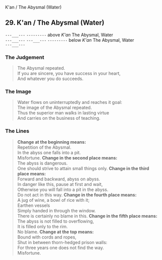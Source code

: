 K'an / The Abysmal (Water)
## 29. K'an / The Abysmal (Water)
``---___---``
``---------`` above _K'an_ The Abysmal, Water  
``---___---``
``---___---``
``---------`` below _K'an_ The Abysmal, Water  
``---___---``
### The Judgement
> The Abysmal repeated.  
 If you are sincere, you have success in your heart,  
 And whatever you do succeeds.
### The Image
> Water flows on uninterruptedly and reaches it goal:  
 The image of the Abysmal repeated.  
 Thus the superior man walks in lasting virtue  
 And carries on the business of teaching.
### The Lines

 > **Change at the beginning means:**  
 Repetition of the Abysmal.  
 In the abyss one falls into a pit.  
 Misfortune.
 > **Change in the second place means:**  
 The abyss is dangerous.  
 One should strive to attain small things only.
 > **Change in the third place means:**  
 Forward and backward, abyss on abyss.  
 In danger like this, pause at first and wait,  
 Otherwise you will fall into a pit in the abyss.  
 Do not act in this way.
 > **Change in the fourth place means:**  
 A jug of wine, a bowl of rice with it;  
 Earthen vessels  
 Simply handed in through the window.  
 There is certainly no blame in this.
 > **Change in the fifth place means:**  
 The abyss is not filled to overflowing,  
 It is filled only to the rim.  
 No blame.
 > **Change at the top means:**  
 Bound with cords and ropes,  
 Shut in between thorn-hedged prison walls:  
 For three years one does not find the way.  
 Misfortune.



